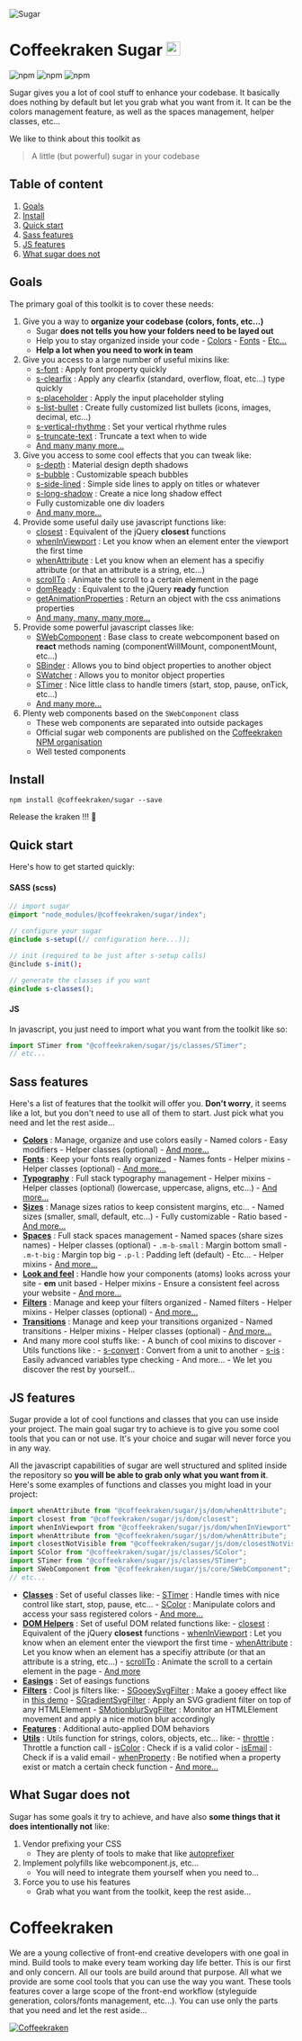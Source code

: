 ![Sugar](.resources/doc-header.jpg)

# Coffeekraken Sugar <img src=".resources/coffeekraken-logo.jpg" height="25px" />

![npm](https://img.shields.io/npm/l/@coffeekraken/sugar?style=flat-square)
![npm](https://img.shields.io/npm/v/@coffeekraken/sugar?style=flat-square)
![npm](https://img.shields.io/npm/dw/@coffeekraken/sugar?style=flat-square)

Sugar gives you a lot of cool stuff to enhance your codebase.
It basically does nothing by default but let you grab what you want from it. It can be the colors management feature, as well as the spaces management, helper classes, etc...

We like to think about this toolkit as

> A little (but powerful) sugar in your codebase

## Table of content

1. [Goals](#readme-goals)
2. [Install](#readme-install)
3. [Quick start](#readme-quick-start)
4. [Sass features](#readme-sass-features)
5. [JS features](#readme-js-features)
6. [What sugar does not](#readme-does-not)

<a id="readme-goals"></a>

## Goals

The primary goal of this toolkit is to cover these needs:

1. Give you a way to **organize your codebase (colors, fonts, etc...)**
   - Sugar **does not tells you how your folders need to be layed out**
   - Help you to stay organized inside your code - [Colors](doc/scss/colors.md) - [Fonts](doc/scss/fonts.md) - [Etc...](doc/scss)
   - **Help a lot when you need to work in team**
2. Give you access to a large number of useful mixins like:
   - [s-font](doc/src/sass/core/mixins/_s-font.md) : Apply font property quickly
   - [s-clearfix](doc/src/sass/mixins/_s-clearfix.md) : Apply any clearfix (standard, overflow, float, etc...) type quickly
   - [s-placeholder](doc/src/sass/mixins/_s-placeholder.md) : Apply the input placeholder styling
   - [s-list-bullet](doc/src/sass/mixins/_s-list-bullet.md) : Create fully customized list bullets (icons, images, decimal, etc...)
   - [s-vertical-rhythme](doc/src/sass/core/mixins/_s-vertical-rhythme.md) : Set your vertical rhythme rules
   - [s-truncate-text](doc/src/sass/mixins/_s-truncate-text.md) : Truncate a text when to wide
   - [And many many more...](doc/src/sass)
3. Give you access to some cool effects that you can tweak like:
   - [s-depth](doc/src/sass/effects/_s-depth.md) : Material design depth shadows
   - [s-bubble](doc/src/sass/effects/_s-bubble.md) : Customizable speach bubbles
   - [s-side-lined](doc/src/sass/effects/_s-side-lined.md) : Simple side lines to apply on titles or whatever
   - [s-long-shadow](doc/src/sass/effects/_s-long-shadow.md) : Create a nice long shadow effect
   - Fully customizable one div loaders
   - [And many more...](doc/src/sass/effects)
4. Provide some useful daily use javascript functions like:
   - [closest](doc/src/js/dom/closest.md) : Equivalent of the jQuery **closest** functions
   - [whenInViewport](doc/src/js/dom/whenInViewport.md) : Let you know when an element enter the viewport the first time
   - [whenAttribute](doc/src/js/dom/whenAttribute.md) : Let you know when an element has a specifiy attribute (or that an attribute is a string, etc...)
   - [scrollTo](doc/src/js/dom/scrollTo.md) : Animate the scroll to a certain element in the page
   - [domReady](doc/src/js/dom/domReady.md) : Equivalent to the jQuery **ready** function
   - [getAnimationProperties](doc/src/js/dom/getAnimationProperties.md) : Return an object with the css animations properties
   - [And many, many, many more...](doc/src/js)
5. Provide some powerful javascript classes like:
   - [SWebComponent](doc/src/js/core/SWebComponentMixin.md) : Base class to create webcomponent based on **react** methods naming (componentWillMount, componentMount, etc...)
   - [SBinder](doc/src/js/classes/SBinder.md) : Allows you to bind object properties to another object
   - [SWatcher](doc/src/js/classes/SWatcher.md) : Allows you to monitor object properties
   - [STimer](doc/src/js/classes/SBinder.md) : Nice little class to handle timers (start, stop, pause, onTick, etc...)
   - [And many more...](doc/src/js/classes)
6. Plenty web components based on the `SWebComponent` class
   - These web components are separated into outside packages
   - Official sugar web components are published on the [Coffeekraken NPM organisation](http://npmjs.org/org/coffeekraken)
   - Well tested components

<a id="readme-install"></a>

## Install

```
npm install @coffeekraken/sugar --save
```

Release the kraken !!! 🦑

<a id="readme-quick-start"></a>

## Quick start

Here's how to get started quickly:

#### SASS (scss)

```scss
// import sugar
@import "node_modules/@coffeekraken/sugar/index";

// configure your sugar
@include s-setup((// configuration here...));

// init (required to be just after s-setup calls)
@include s-init();

// generate the classes if you want
@include s-classes();
```

#### JS

In javascript, you just need to import what you want from the toolkit like so:

```js
import STimer from "@coffeekraken/sugar/js/classes/STimer";
// etc...
```

<a id="readme-sass-features"></a>

## Sass features

Here's a list of features that the toolkit will offer you. **Don't worry**, it seems like a lot, but you don't need to use all of them to start. Just pick what you need and let the rest aside...

- **[Colors](doc/scss/colors.md)** : Manage, organize and use colors easily - Named colors - Easy modifiers - Helper classes (optional) - [And more...](doc/scss/colors.md)
- **[Fonts](doc/scss/fonts.md)** : Keep your fonts really organized - Names fonts - Helper mixins - Helper classes (optional) - [And more...](doc/scss/fonts.md)
- **[Typography](doc/scss/typography.md)** : Full stack typography management - Helper mixins - Helper classes (optional) (lowercase, uppercase, aligns, etc...) - [And more...](doc/scss/typography.md)
- **[Sizes](doc/scss/sizes.md)** : Manage sizes ratios to keep consistent margins, etc... - Named sizes (smaller, small, default, etc...) - Fully customizable - Ratio based - [And more...](doc/scss/sizes.md)
- **[Spaces](doc/scss/spaces.md)** : Full stack spaces management - Named spaces (share sizes names) - Helper classes (optional) - `.m-b-small` : Margin bottom small - `.m-t-big` : Margin top big - `.p-l` : Padding left (default) - Etc... - Helper mixins - [And more...](doc/scss/spaces.md)
- **[Look and feel](doc/scss/look-and-feel.md)** : Handle how your components (atoms) looks across your site - **em** unit based - Helper mixins - Ensure a consistent feel across your website - [And more...](doc/scss/look-and-feel.md)
- **[Filters](doc/scss/filters.md)** : Manage and keep your filters organized - Named filters - Helper mixins - Helper classes (optional) - [And more...](doc/scss/filters.md)
- **[Transitions](doc/scss/transitions.md)** : Manage and keep your transitions organized - Named transitions - Helper mixins - Helper classes (optional) - [And more...](doc/scss/transitions.md)
- And many more cool stuffs like: - A bunch of cool mixins to discover - Utils functions like : - [s-convert](doc/src/sass/core/functions/_s-convert.md) : Convert from a unit to another - [s-is](doc/src/sass/core/functions/_s-is.md) : Easily advanced variables type checking - And more... - We let you discover the rest by yourself...

<a id="readme-js-features"></a>

## JS features

Sugar provide a lot of cool functions and classes that you can use inside your project.
The main goal sugar try to achieve is to give you some cool tools that you can or not use. It's your choice and sugar will never force you in any way.

All the javascript capabilities of sugar are well structured and splited inside the repository so **you will be able to grab only what you want from it**. Here's some examples of functions and classes you might load in your project:

```js
import whenAttribute from "@coffeekraken/sugar/js/dom/whenAttribute";
import closest from "@coffeekraken/sugar/js/dom/closest";
import whenInViewport from "@coffeekraken/sugar/js/dom/whenInViewport";
import whenAttribute from "@coffeekraken/sugar/js/dom/whenAttribute";
import closestNotVisible from "@coffeekraken/sugar/js/dom/closestNotVisible";
import SColor from "@coffeekraken/sugar/js/classes/SColor";
import STimer from "@coffeekraken/sugar/js/classes/STimer";
import SWebComponent from "@coffeekraken/sugar/js/core/SWebComponent";
// etc...
```

- **[Classes](doc/js/classes.md)** : Set of useful classes like: - [STimer](doc/src/js/classes/STimer.md) : Handle times with nice control like start, stop, pause, etc... - [SColor](doc/src/js/classes/SColor.md) : Manipulate colors and access your sass registered colors - [And more...](doc/js/classes.md)
- **[DOM Helpers](doc/js/dom.md)** : Set of useful DOM related functions like: - [closest](doc/src/js/dom/closest.md) : Equivalent of the jQuery **closest** functions - [whenInViewport](doc/src/js/dom/whenInViewport.md) : Let you know when an element enter the viewport the first time - [whenAttribute](doc/src/js/dom/whenAttribute.md) : Let you know when an element has a specifiy attribute (or that an attribute is a string, etc...) - [scrollTo](doc/src/js/dom/scrollTo.md) : Animate the scroll to a certain element in the page - [And more](doc/js/dom.md)
- **[Easings](doc/src/js/easings)** : Set of easings functions
- **[Filters](doc/js/filters.md)** : Cool js filters like: - [SGooeySvgFilter](doc/src/js/filters/SGooeySvgFilter.md) : Make a gooey effect like in [this demo](https://tympanus.net/Development/CreativeGooeyEffects) - [SGradientSvgFilter](doc/src/js/filters/SGradientSvgFilter.md) : Apply an SVG gradient filter on top of any HTMLElement - [SMotionblurSvgFilter](doc/src/js/filters/SMotionblurSvgFilter.md) : Monitor an HTMLElement movement and apply a nice motion blur accordingly
- **[Features](doc/js/features.md)** : Additional auto-applied DOM behaviors
- **[Utils](doc/src/js/utils)** : Utils function for strings, colors, objects, etc... like: - [throttle](doc/src/js/utils/functions/throttle.md) : Throttle a function call - [isColor](doc/src/js/utils/is/color.md) : Check if is a valid color - [isEmail](doc/src/js/utils/is/email.md) : Check if is a valid email - [whenProperty](doc/src/js/utils/objects/whenProperty.md) : Be notified when a property exist or match a certain check function - [And more...](doc/src/js/utils)

<a id="readme-does-not"></a>

## What Sugar does not

Sugar has some goals it try to achieve, and have also **some things that it does intentionally not** like:

1. Vendor prefixing your CSS
   - They are plenty of tools to make that like [autoprefixer](https://github.com/postcss/autoprefixer)
2. Implement polyfills like webcomponent.js, etc...
   - You will need to integrate them yourself when you need to...
3. Force you to use his features
   - Grab what you want from the toolkit, keep the rest aside...

<a name="readme-coffeekraken"></a>

# Coffeekraken

We are a young collective of front-end creative developers with one goal in mind. Build tools to make every team working day life better. This is our first and only concern. All our tools are build around that purpose.
All what we provide are some cool tools that you can use the way you want. These tools features cover a large scope of the front-end workflow (styleguide generation, colors/fonts management, etc...). You can use only the parts that you need and let the rest aside...

[![Coffeekraken](.resources/coffeekraken-logo.jpg)](https://coffeekraken.io)
